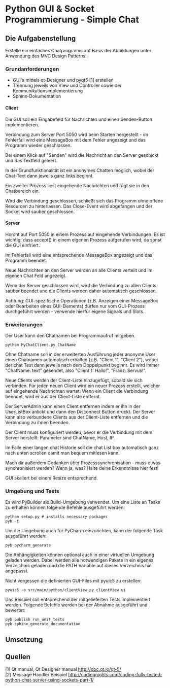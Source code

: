 
# Python GUI & Socket Programmierung - Simple Chat

## Die Aufgabenstellung
Erstelle ein einfaches Chatprogramm auf Basis der Abbildungen unter Anwendung
des MVC Design Patterns!

### Grundanforderungen
* GUI's mittels qt-Designer und pyqt5 \[1] erstellen
* Trennung jeweils von View und Controller sowie der Kommunikationsimplementierung
* Sphinx-Dokumentation

#### Client
Die GUI soll ein Eingabefeld für Nachrichten und einen Senden-Button implementieren.

Verbindung zum Server Port 5050 wird beim Starten hergestellt - im Fehlerfall
wird eine MessageBox mit dem Fehler angezeigt und das Programm wieder geschlossen.

Bei einem Klick auf "Senden" wird die Nachricht an den Server geschickt und das Textfeld geleert.

In der Grundfunktionalität ist ein anonymes Chatten möglich,
wobei der Chat-Text dann jeweils ganz links beginnt.

Ein zweiter Prozess liest eingehende Nachrichten und fügt sie in den Chatbereich ein.

Wird die Verbindung geschlossen, schließt sich das Programm ohne offene Resourcen zu hinterlassen.
Das Close-Event wird abgefangen und der Socket wird sauber geschlossen.

#### Server
Horcht auf Port 5050 in einem Prozess auf eingehende Verbindungen. Es ist wichtig,
dass accept() in einem eigenen Prozess aufgerufen wird, da sonst die GUI einfriert.

Im Fehlerfall wird eine entsprechende MessageBox angezeigt und das Programm beendet.

Neue Nachrichten an den Server werden an alle Clients verteilt und im eigenen Chat Feld angezeigt.

Wenn der Server geschlossen wird, wird die Verbindung zu allen Clients sauber beendet
und die Clients werden daher automatisch geschlossen.

Achtung: GUI-spezifische Operationen (z.B. Anzeigen einer MessageBox oder Bearbeiten
eines GUI-Elements) dürfen nur vom GUI-Prozess durchgeführt werden -
verwende hierfür eigene Signals und Slots.

### Erweiterungen
Der User kann den Chatnamen bei Programmaufruf mitgeben.

    python MyChatClient.py ChatName

Ohne Chatname soll in der erweiterten Ausführung jeder anonyme
User einen Chatnamen automatisch erhalten (z.B. "Client 1", "Client 2"),
wobei der chat Text dann jeweils nach dem Doppelpunkt beginnt.
Es wird immer "ChatName: text" gesendet, also "Client 1: Hallo!", "Franz: Servus!".

Neue Clients werden der Client-Liste hinzugefügt, sobald sie sich verbinden.
Für jeden neuen Client wird ein neuer Prozess erstellt, welcher auf eingehende Nachrichten wartet.
Wenn ein Client die Verbindung beendet, wird er aus der Client-Liste entfernt.

Der ServerAdmin kann einen Client entfernen indem er ihn in der UserListBox anlickt
und dann den Disconnect Button drückt. Der Server kann also verbundene Clients aus
der Client-Liste entfernen und die Verbindung zu ihnen beenden.

Der Client muss konfiguriert werden, bevor er die Verbindung mit dem Server herstellt:
Parameter sind ChatName, Host, IP.

Im Falle einer langen chat Historie soll die chat List box automatisch ganz
nach unten scrollen damit man bequem mitlesen kann.

Mach dir außerdem Gedanken über Prozesssynchronisation - muss etwas synchronisiert werden?
Wenn ja, was? Halte deine Erkenntnisse hier fest!

GUI skaliert bei einem Resize entsprechend.

### Umgebung und Tests

Es wird PyBuilder als Build-Umgebung verwendet. Um eine Liste an Tasks zu erhalten können folgende Befehle ausgeführt werden:

    python setup.py # installs necessary packages
    pyb -t

Um die Umgebung auch für PyCharm einzurichten, kann der folgende Task ausgeführt werden:

    pyb pycharm_generate

Die Abhängigkeiten können optional auch in einer virtuellen Umgebung geladen werden. Dabei werden alle notwendigen
Pakete in ein eigenes Verzeichnis geladen und die PATH Variable auf dieses Verzeichnis hin angepasst.

Nicht vergessen die definierten GUI-Files mit pyuic5 zu erstellen:
    
    pyuic5 -o src/main/python/clientView.py clientView.ui

Das Beispiel soll entsprechend der mitgelieferten Tests implementiert werden. Folgende Befehle werden bei der Abnahme
ausgeführt und bewertet:

    pyb publish run_unit_tests
    pyb sphinx_generate_documentation

## Umsetzung
<!---
Was musste recherchiert werden um die Aufgabe lösen zu können?
Welche Erfahrungen wurden gemacht?
Wie ist man zum Ergebnis gekommen?
-->

## Quellen
\[1] Qt manual, Qt Designer manual <http://doc.qt.io/qt-5/>  
\[2] Message Handler Beispiel <http://codingnights.com/coding-fully-tested-python-chat-server-using-sockets-part-1/>


